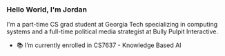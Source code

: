 ### Hello World, I'm Jordan
I'm a part-time CS grad student at Georgia Tech specializing in computing systems and a full-time political media strategist at Bully Pulpit Interactive. 

- 📚 I’m currently enrolled in CS7637 - Knowledge Based AI


<!--
**jordantannen/jordantannen** is a ✨ _special_ ✨ repository because its `README.md` (this file) appears on your GitHub profile.

Here are some ideas to get you started:

- 🔭 I’m currently working on ...
- 🌱 I’m currently learning ...
- 👯 I’m looking to collaborate on ...
- 🤔 I’m looking for help with ...
- 💬 Ask me about ...
- 📫 How to reach me: ...
- ⚡ Fun fact: ...
-->

